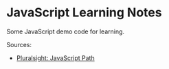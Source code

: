 JavaScript Learning Notes
==========================

Some JavaScript demo code for learning.

Sources:
* [Pluralsight: JavaScript Path](https://app.pluralsight.com/paths/skills/javascript)
